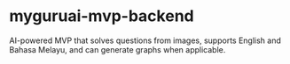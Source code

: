 # myguruai-mvp-backend
AI-powered MVP that solves questions from images, supports English and Bahasa Melayu, and can generate graphs when applicable.
